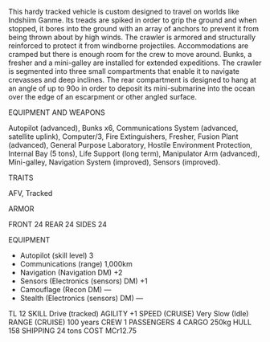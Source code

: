 This hardy tracked vehicle is custom designed to travel on worlds like Indshiim Ganme. Its treads are spiked in order to grip the ground and when stopped, it bores into the ground with an array of anchors to prevent it from being thrown about by high winds. The crawler is armored and structurally reinforced to protect it from windborne projectiles. Accommodations are cramped but there is enough room for the crew to move around. Bunks, a fresher and a mini-galley are installed for extended expeditions. The crawler is segmented into three small compartments that enable it to navigate crevasses and deep inclines. The rear compartment is designed to hang at an angle of up to 90o in order to deposit its mini-submarine into the ocean over the edge of an escarpment or other angled surface.

EQUIPMENT AND WEAPONS


Autopilot (advanced), Bunks x6, Communications System (advanced, satellite uplink), Computer/3, Fire Extinguishers, Fresher, Fusion Plant (advanced), General Purpose Laboratory, Hostile Environment Protection, Internal Bay (5 tons), Life Support (long term), Manipulator Arm (advanced), Mini-galley, Navigation System (improved), Sensors (improved).

TRAITS


AFV, Tracked

ARMOR


FRONT 24 REAR 24 SIDES 24

EQUIPMENT



- Autopilot (skill level) 3
- Communications (range) 1,000km
- Navigation (Navigation DM) +2
- Sensors (Electronics (sensors) DM) +1
- Camouflage (Recon DM) —
- Stealth (Electronics (sensors) DM) —

TL 12
SKILL Drive (tracked)
AGILITY +1
SPEED (CRUISE) Very Slow (Idle)
RANGE (CRUISE) 100 years
CREW 1
PASSENGERS 4
CARGO 250kg
HULL 158
SHIPPING 24 tons
COST MCr12.75
